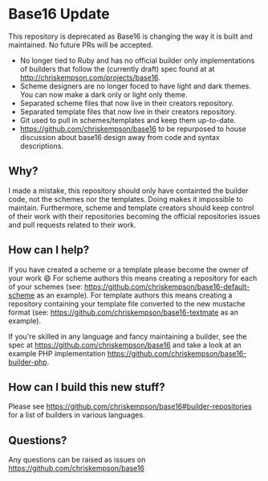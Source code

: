 # Base16 Update
This repository is deprecated as Base16 is changing the way it is built and maintained. No future PRs will be accepted.

- No longer tied to Ruby and has no official builder only implementations of builders that follow the (currently draft) spec found at at http://chriskempson.com/projects/base16.
- Scheme designers are no longer foced to have light and dark themes. You can now make a dark only or light only theme.
- Separated scheme files that now live in their creators repository.
- Separated template files that now live in their creators repository.
- Git used to pull in schemes/templates and keep them up-to-date.
- https://github.com/chriskempson/base16 to be repurposed to house discussion about base16 design away from code and syntax descriptions.

## Why?
I made a mistake, this repository should only have containted the builder code, not the schemes nor the templates. Doing makes it impossible to maintain. Furthermore, scheme and template creators should keep control of their work with their repositories becoming the official repositories issues and pull requests related to their work.

## How can I help?
If you have created a scheme or a template please become the owner of your work :smile: For scheme authors this means creating a repository for each of your schemes (see: https://github.com/chriskempson/base16-default-scheme as an example). For template authors this means creating a repository containing your template file converted to the new mustache format (see: https://github.com/chriskempson/base16-textmate as an example).

If you're skilled in any language and fancy maintaining a builder, see the spec at https://github.com/chriskempson/base16 and take a look at an example PHP implementation https://github.com/chriskempson/base16-builder-php.

## How can I build this new stuff?
Please see https://github.com/chriskempson/base16#builder-repositories for a list of builders in various languages.

## Questions?
Any questions can be raised as issues on https://github.com/chriskempson/base16
